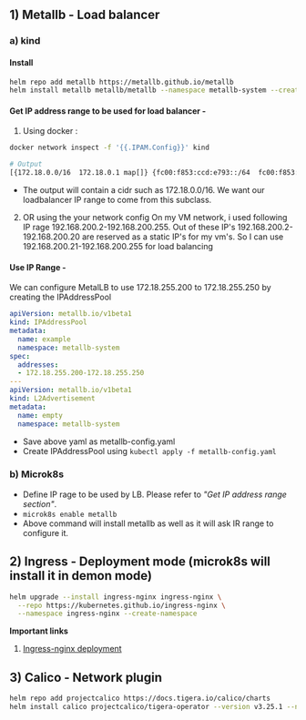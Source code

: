 ## 1) Metallb - Load balancer

### a) kind

#### Install
``` sh
helm repo add metallb https://metallb.github.io/metallb
helm install metallb metallb/metallb --namespace metallb-system --create-namespace
```

#### Get IP address range to be used for load balancer - 

1) Using docker : 
``` sh
docker network inspect -f '{{.IPAM.Config}}' kind

# Output
[{172.18.0.0/16  172.18.0.1 map[]} {fc00:f853:ccd:e793::/64  fc00:f853:ccd:e793::1 map[]}]
```
- The output will contain a cidr such as 172.18.0.0/16. We want our loadbalancer IP range to come from this subclass. 

2) OR using the your network config
	On my VM network, i used following IP rage 192.168.200.2-192.168.200.255. Out of these IP's 192.168.200.2-192.168.200.20 are reserved as a static IP's for my vm's. So I can use 192.168.200.21-192.168.200.255 for load balancing

#### Use IP Range -

We can configure MetalLB to use 172.18.255.200 to 172.18.255.250 by creating the IPAddressPool

``` Yaml
apiVersion: metallb.io/v1beta1
kind: IPAddressPool
metadata:
  name: example
  namespace: metallb-system
spec:
  addresses:
  - 172.18.255.200-172.18.255.250
---
apiVersion: metallb.io/v1beta1
kind: L2Advertisement
metadata:
  name: empty
  namespace: metallb-system
```
- Save above yaml as metallb-config.yaml
- Create IPAddressPool using `kubectl apply -f metallb-config.yaml`

### b) Microk8s

- Define IP rage to be used by LB. Please refer to _"Get IP address range section"_.
- `microk8s enable metallb`
- Above command will install metallb as well as it will ask IR range to configure it.

## 2) Ingress - Deployment mode (microk8s will install it in demon mode)

``` sh
helm upgrade --install ingress-nginx ingress-nginx \
  --repo https://kubernetes.github.io/ingress-nginx \
  --namespace ingress-nginx --create-namespace
```

**Important links**

1) [Ingress-nginx deployment](https://kubernetes.github.io/ingress-nginx/deploy/)

## 3) Calico - Network plugin

``` sh
helm repo add projectcalico https://docs.tigera.io/calico/charts
helm install calico projectcalico/tigera-operator --version v3.25.1 --namespace tigera-operator --create-namespace
```

